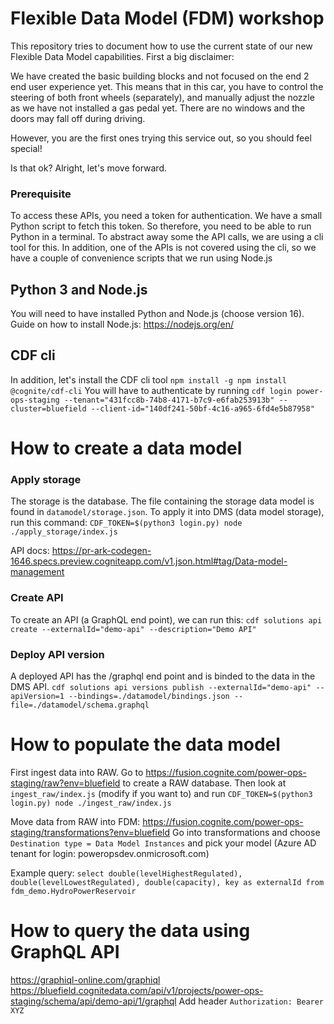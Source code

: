 # Flexible Data Model (FDM) workshop
This repository tries to document how to use the current state of our new Flexible Data Model capabilities. First a big disclaimer:

We have created the basic building blocks and not focused on the end 2 end user experience yet. This means that in this car, you have to control the steering of both front wheels (separately), and manually adjust the nozzle as we have not installed a gas pedal yet. There are no windows and the doors may fall off during driving.

However, you are the first ones trying this service out, so you should feel special! 

Is that ok? Alright, let's move forward.

### Prerequisite
To access these APIs, you need a token for authentication. We have a small Python script to fetch this token. So therefore, you need to be able to run Python in a terminal. To abstract away some the API calls, we are using a cli tool for this. In addition, one of the APIs is not covered using the cli, so we have a couple of convenience scripts that we run using Node.js

## Python 3 and Node.js
You will need to have installed Python and Node.js (choose version 16).
Guide on how to install Node.js: https://nodejs.org/en/

## CDF cli
In addition, let's install the CDF cli tool
`npm install -g npm install @cognite/cdf-cli`
You will have to authenticate by running
`cdf login power-ops-staging --tenant="431fcc8b-74b8-4171-b7c9-e6fab253913b" --cluster=bluefield --client-id="140df241-50bf-4c16-a965-6fd4e5b87958"`

# How to create a data model
### Apply storage
The storage is the database. The file containing the storage data model is found in `datamodel/storage.json`. To apply it into DMS (data model storage), run this command:
`CDF_TOKEN=$(python3 login.py) node ./apply_storage/index.js`

API docs: https://pr-ark-codegen-1646.specs.preview.cogniteapp.com/v1.json.html#tag/Data-model-management

### Create API
To create an API (a GraphQL end point), we can run this:
`cdf solutions api create --externalId="demo-api" --description="Demo API"`

### Deploy API version
A deployed API has the /graphql end point and is binded to the data in the DMS API. 
`cdf solutions api versions publish --externalId="demo-api" --apiVersion=1 --bindings=./datamodel/bindings.json --file=./datamodel/schema.graphql`

# How to populate the data model
First ingest data into RAW. Go to https://fusion.cognite.com/power-ops-staging/raw?env=bluefield to create a RAW database.
Then look at `ingest_raw/index.js` (modify if you want to) and run
`CDF_TOKEN=$(python3 login.py) node ./ingest_raw/index.js`

Move data from RAW into FDM:
https://fusion.cognite.com/power-ops-staging/transformations?env=bluefield
Go into transformations and choose `Destination type = Data Model Instances` and pick your model
(Azure AD tenant for login: poweropsdev.onmicrosoft.com)

Example query:
`select double(levelHighestRegulated), double(levelLowestRegulated), double(capacity), key as externalId from fdm_demo.HydroPowerReservoir`

# How to query the data using GraphQL API
https://graphiql-online.com/graphiql
https://bluefield.cognitedata.com/api/v1/projects/power-ops-staging/schema/api/demo-api/1/graphql
Add header `Authorization: Bearer XYZ`